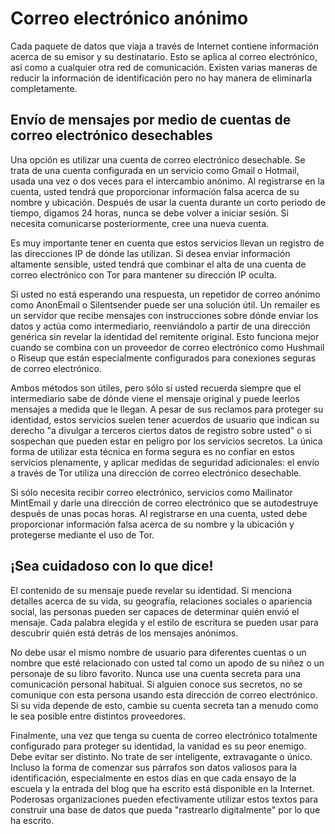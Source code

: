 Correo electrónico anónimo
==========================

Cada paquete de datos que viaja a través de Internet contiene información acerca de su emisor y su destinatario. Esto se aplica al correo electrónico, así como a cualquier otra red de comunicación. Existen varias maneras de reducir la información de identificación pero no hay manera de eliminarla completamente.

Envío de mensajes por medio de cuentas de correo electrónico desechables
------------------------------------------------------------------------

Una opción es utilizar una cuenta de correo electrónico desechable. Se trata de una cuenta configurada en un servicio como Gmail o Hotmail, usada una vez o dos veces para el intercambio anónimo. Al registrarse en la cuenta, usted tendrá que proporcionar información falsa acerca de su nombre y ubicación. Después de usar la cuenta durante un corto periodo de tiempo, digamos 24 horas, nunca se debe volver a iniciar sesión. Si necesita comunicarse posteriormente, cree una nueva cuenta.

Es muy importante tener en cuenta que estos servicios llevan un registro de las direcciones IP de dónde las utilizan. Si desea enviar información altamente sensible, usted tendrá que combinar el alta de una cuenta de correo electrónico con Tor para mantener su dirección IP oculta.

Si usted no está esperando una respuesta, un repetidor de correo anónimo como AnonEmail o Silentsender puede ser una solución útil. Un remailer es un servidor que recibe mensajes con instrucciones sobre dónde enviar los datos y actúa como intermediario, reenviándolo a partir de una dirección genérica sin revelar la identidad del remitente original. Esto funciona mejor cuando se combina con un proveedor de correo electrónico como Hushmail o Riseup que están especialmente configurados para conexiones seguras de correo electrónico.

Ambos métodos son útiles, pero sólo si usted recuerda siempre que el intermediario sabe de dónde viene el mensaje original y puede leerlos mensajes a medida que le llegan. A pesar de sus reclamos para proteger su identidad, estos servicios suelen tener acuerdos de usuario que indican su derecho "a divulgar a terceros ciertos datos de registro sobre usted" o si sospechan que pueden estar en peligro por los servicios secretos. La única forma de utilizar esta técnica en forma segura es no confiar en estos servicios plenamente, y aplicar medidas de seguridad adicionales: el envío a través de Tor utiliza una dirección de correo electrónico desechable.

Si sólo necesita recibir correo electrónico, servicios como Mailinator MintEmail y darle una dirección de correo electrónico que se autodestruye después de unas pocas horas. Al registrarse en una cuenta, usted debe proporcionar información falsa acerca de su nombre y la ubicación y protegerse mediante el uso de Tor.

¡Sea cuidadoso con lo que dice!
------------------------------

El contenido de su mensaje puede revelar su identidad. Si menciona detalles acerca de su vida, su geografía, relaciones sociales o apariencia social, las personas pueden ser capaces de determinar quién envió el mensaje. Cada palabra elegida y el estilo de escritura se pueden usar para descubrir quién está detrás de los mensajes anónimos.

No debe usar el mismo nombre de usuario para diferentes cuentas o un nombre que esté relacionado con usted tal como un apodo de su niñez o un personaje de su libro favorito. Nunca use una cuenta secreta para una comunicación personal habitual. Si alguien conoce sus secretos, no se comunique con esta persona usando esta dirección de correo electrónico. Si su vida depende de esto, cambie su cuenta secreta tan a menudo como le sea posible entre distintos proveedores.

Finalmente, una vez que tenga su cuenta de correo electrónico totalmente configurado para proteger su identidad, la vanidad es su peor enemigo. Debe evitar ser distinto. No trate de ser inteligente, extravagante o único. Incluso la forma de comenzar sus párrafos son datos valiosos para la identificación, especialmente en estos días en que cada ensayo de la escuela y la entrada del blog que ha escrito está disponible en la Internet. Poderosas organizaciones pueden efectivamente utilizar estos textos para construir una base de datos que pueda "rastrearlo digitalmente" por lo que ha escrito.
